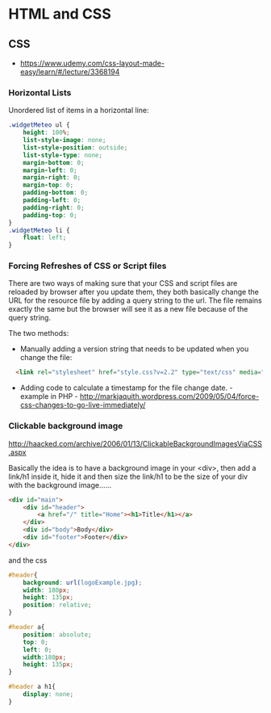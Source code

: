 # HTML and CSS

## CSS

- <https://www.udemy.com/css-layout-made-easy/learn/#/lecture/3368194>

### Horizontal Lists

Unordered list of items in a horizontal line:

```css
.widgetMeteo ul {
    height: 100%;
    list-style-image: none;
    list-style-position: outside;
    list-style-type: none;
    margin-bottom: 0;
    margin-left: 0;
    margin-right: 0;
    margin-top: 0;
    padding-bottom: 0;
    padding-left: 0;
    padding-right: 0;
    padding-top: 0;
}
.widgetMeteo li {
    float: left;
}

```

### Forcing Refreshes of CSS or Script files

There are two ways of making sure that your CSS and script files are
reloaded by browser after you update them, they both basically change
the URL for the resource file by adding a query string to the url. The
file remains exactly the same but the browser will see it as a new file
because of the query string.

The two methods:

- Manually adding a version string that needs to be updated when you change the file:

```html
  <link rel="stylesheet" href="style.css?v=2.2" type="text/css" media="screen, projection" />
```

- Adding code to calculate a timestamp for the file change date. -  example in PHP -
    <http://markjaquith.wordpress.com/2009/05/04/force-css-changes-to-go-live-immediately/>

### Clickable background image

<http://haacked.com/archive/2006/01/13/ClickableBackgroundImagesViaCSS.aspx>

Basically the idea is to have a background image in your <div\>, then
add a link/h1 inside it, hide it and then size the link/h1 to be the
size of your div with the background image\...\...

``` html
<div id="main">
    <div id="header">
        <a href="/" title="Home"><h1>Title</h1></a>
    </div>
    <div id="body">Body</div>
    <div id="footer">Footer</div>
</div>
```

and the css

```css
#header{
    background: url(logoExample.jpg);
    width: 180px;
    height: 135px;
    position: relative;
}

#header a{
    position: absolute;
    top: 0;
    left: 0;
    width:180px;
    height: 135px;
}

#header a h1{
    display: none;
}
```
